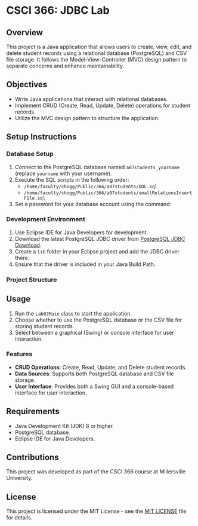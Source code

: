 # CSCI 366: JDBC Lab

## Overview
This project is a Java application that allows users to create, view, edit, and delete student records using a relational database (PostgreSQL) and CSV file storage. It follows the Model-View-Controller (MVC) design pattern to separate concerns and enhance maintainability.

## Objectives
- Write Java applications that interact with relational databases.
- Implement CRUD (Create, Read, Update, Delete) operations for student records.
- Utilize the MVC design pattern to structure the application.

## Setup Instructions

### Database Setup
1. Connect to the PostgreSQL database named `a07students_yourname` (replace `yourname` with your username).
2. Execute the SQL scripts in the following order:
   - `/home/faculty/chogg/Public/366/a07students/DDL.sql`
   - `/home/faculty/chogg/Public/366/a07students/smallRelationsInsertFile.sql`
3. Set a password for your database account using the command:

### Development Environment
1. Use Eclipse IDE for Java Developers for development.
2. Download the latest PostgreSQL JDBC driver from [PostgreSQL JDBC Download](https://jdbc.postgresql.org/download/).
3. Create a `lib` folder in your Eclipse project and add the JDBC driver there.
4. Ensure that the driver is included in your Java Build Path.

### Project Structure

## Usage
1. Run the `Lab07Main` class to start the application.
2. Choose whether to use the PostgreSQL database or the CSV file for storing student records.
3. Select between a graphical (Swing) or console interface for user interaction.

### Features
- **CRUD Operations**: Create, Read, Update, and Delete student records.
- **Data Sources**: Supports both PostgreSQL database and CSV file storage.
- **User Interface**: Provides both a Swing GUI and a console-based interface for user interaction.

## Requirements
- Java Development Kit (JDK) 8 or higher.
- PostgreSQL database.
- Eclipse IDE for Java Developers.

## Contributions
This project was developed as part of the CSCI 366 course at Millersville University.

## License
This project is licensed under the MIT License - see the [MIT LICENSE](LICENSE) file for details.
